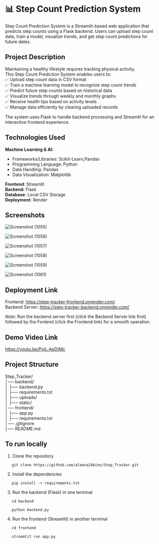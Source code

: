 # 📊 Step Count Prediction System

Step Count Prediction System is a Streamlit-based web application that predicts step counts using a Flask backend. Users can upload step count data, train a model, visualize trends, and get step count predictions for future dates.

## Project Description
Maintaining a healthy lifestyle requires tracking physical activity.<br> This Step Count Prediction System enables users to: <br>
✅ Upload step count data in CSV format<br>
✅ Train a machine learning model to recognize step count trends<br>
✅ Predict future step counts based on historical data<br>
✅ Visualize trends through weekly and monthly graphs<br>
✅ Receive health tips based on activity levels<br>
✅ Manage data efficiently by clearing uploaded records<br>

The system uses Flask to handle backend processing and Streamlit for an interactive frontend experience.


## Technologies Used
**Machine Learning & AI:**
- Frameworks/Libraries: Scikit-Learn,Pandas
- Programming Language: Python
- Data Handling: Pandas
- Data Visualization: Matplotlib

**Frontend**: Streamlit <br>
**Backend**: Flask <br>
**Database**: Local CSV Storage <br>
**Deployment**: Render <br>


## Screenshots

![Screenshot (1055)](https://github.com/user-attachments/assets/7b00d88f-2741-4a32-afec-e6de6fc48afb)


![Screenshot (1056)](https://github.com/user-attachments/assets/890e2853-ffff-4cf5-9560-799a83b493e0)


![Screenshot (1057)](https://github.com/user-attachments/assets/0941693f-4c87-4ce8-891b-7ccd532c9250)


![Screenshot (1058)](https://github.com/user-attachments/assets/46855c43-d8f6-4f74-9a13-8a34edd583b7)


![Screenshot (1059)](https://github.com/user-attachments/assets/2dba9f21-3d62-4289-9133-22913de0673e)


![Screenshot (1061)](https://github.com/user-attachments/assets/c54f1dc3-a3b9-486f-b37b-f246b9c0400c)

## Deployment Link
Frontend: https://step-tracker-frontend.onrender.com/   <br>
Backend Server: https://step-tracker-backend.onrender.com/

*Note*: Run the backend server first (click the Backend Server link first) followed by the Fontend (click the Frontend link) for a smooth operation.  

## Demo Video Link
https://youtu.be/PxjL-AeDtMc

## Project Structure

Step_Tracker/<br>
│── backend/  
│   ├── backend.py          <br>
│   ├── requirements.txt      
│   ├── uploads/              
│   ├── static/              
│── frontend/  
│   ├── app.py                
│   ├── requirements.txt      
│── .gitignore  
│── README.md  

## To run locally
1. Clone the repository
 ```
    git clone https://github.com/aleena24bino/Step_Tracker.git
   ```
2. Install the dependencies
 ```
    pip install -r requirements.txt
   ```
3. Run the backend (Flask) in one terminal
 ```
    cd backend
   ```

 ```
    python backend.py
   ```
4. Run the frontend (Streamlit) in another terminal

 ```
    cd frontend
   ```

 ```
    streamlit run app.py
   ```
